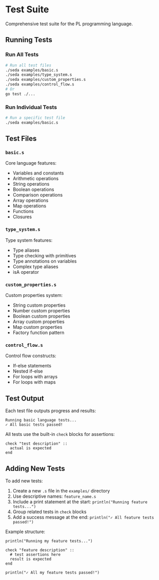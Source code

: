 # Test Suite

Comprehensive test suite for the PL programming language.

## Running Tests

### Run All Tests
```bash
# Run all test files
./seda examples/basic.s
./seda examples/type_system.s
./seda examples/custom_properties.s
./seda examples/control_flow.s
# Or
go test ./...
```

### Run Individual Tests
```bash
# Run a specific test file
./seda examples/basic.s
```

## Test Files

### `basic.s`
Core language features:
- Variables and constants
- Arithmetic operations
- String operations
- Boolean operations
- Comparison operations
- Array operations
- Map operations
- Functions
- Closures

### `type_system.s`
Type system features:
- Type aliases
- Type checking with primitives
- Type annotations on variables
- Complex type aliases
- isA operator

### `custom_properties.s`
Custom properties system:
- String custom properties
- Number custom properties
- Boolean custom properties
- Array custom properties
- Map custom properties
- Factory function pattern

### `control_flow.s`
Control flow constructs:
- If-else statements
- Nested if-else
- For loops with arrays
- For loops with maps

## Test Output

Each test file outputs progress and results:
```
Running basic language tests...
✓ All basic tests passed!
```

All tests use the built-in `check` blocks for assertions:
```seda
check "test description" ::
  actual is expected
end
```

## Adding New Tests

To add new tests:

1. Create a new `.s` file in the `examples/` directory
2. Use descriptive names: `feature_name.s`
3. Include a print statement at the start: `println("Running feature tests...")`
4. Group related tests in `check` blocks
5. Add a success message at the end: `println("✓ All feature tests passed!")`

Example structure:
```seda
println("Running my feature tests...")

check "feature description" ::
  # test assertions here
  result is expected
end

println("✓ All my feature tests passed!")
```
